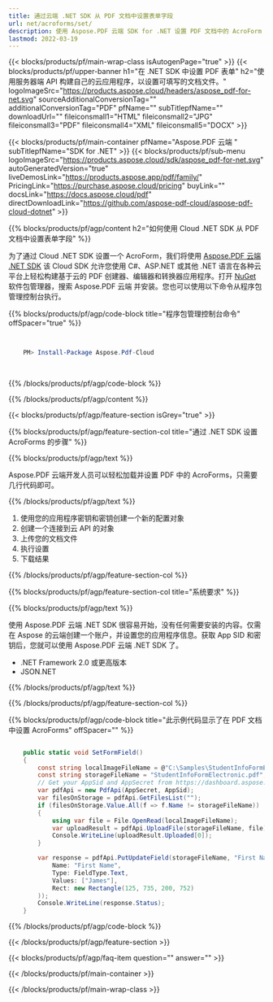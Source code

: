 ```yaml
---
title: 通过云端 .NET SDK 从 PDF 文档中设置表单字段
url: net/acroforms/set/
description: 使用 Aspose.PDF 云端 SDK for .NET 设置 PDF 文档中的 AcroForm 字段。轻松自动化交互表单创建。
lastmod: 2022-03-19
---
```


{{< blocks/products/pf/main-wrap-class isAutogenPage="true" >}}
{{< blocks/products/pf/upper-banner h1="在 .NET SDK 中设置 PDF 表单" h2="使用服务器端 API 构建自己的云应用程序，以设置可填写的文档文件。" logoImageSrc="https://products.aspose.cloud/headers/aspose_pdf-for-net.svg" sourceAdditionalConversionTag="" additionalConversionTag="PDF" pfName="" subTitlepfName="" downloadUrl="" fileiconsmall1="HTML" fileiconsmall2="JPG" fileiconsmall3="PDF" fileiconsmall4="XML" fileiconsmall5="DOCX" >}}

{{< blocks/products/pf/main-container pfName="Aspose.PDF 云端 " subTitlepfName="SDK for .NET" >}}
{{< blocks/products/pf/sub-menu logoImageSrc="https://products.aspose.cloud/sdk/aspose_pdf-for-net.svg"
autoGeneratedVersion="true"
liveDemosLink="https://products.aspose.app/pdf/family/" PricingLink="https://purchase.aspose.cloud/pricing" buyLink="" docsLink="https://docs.aspose.cloud/pdf" directDownloadLink="https://github.com/aspose-pdf-cloud/aspose-pdf-cloud-dotnet" >}}

{{% blocks/products/pf/agp/content h2="如何使用 Cloud .NET SDK 从 PDF 文档中设置表单字段" %}}

为了通过 Cloud .NET SDK 设置一个 AcroForm，我们将使用
[Aspose.PDF 云端 .NET SDK](https://products.aspose.cloud/pdf/net/)
该 Cloud SDK 允许您使用 C#、ASP.NET 或其他 .NET 语言在各种云平台上轻松构建基于云的 PDF 创建器、编辑器和转换器应用程序。打开
[NuGet](https://www.nuget.org/packages/Aspose.Pdf-Cloud)
软件包管理器，搜索
Aspose.PDF 云端
并安装。您也可以使用以下命令从程序包管理控制台执行。

{{% blocks/products/pf/agp/code-block title="程序包管理控制台命令" offSpacer="true" %}}

```powershell

     
    PM> Install-Package Aspose.Pdf-Cloud
     
     

```

{{% /blocks/products/pf/agp/code-block %}}

{{% /blocks/products/pf/agp/content %}}

{{< blocks/products/pf/agp/feature-section isGrey="true" >}}

{{% blocks/products/pf/agp/feature-section-col title="通过 .NET SDK 设置 AcroForms 的步骤" %}}

{{% blocks/products/pf/agp/text %}}

Aspose.PDF 云端开发人员可以轻松加载并设置 PDF 中的 AcroForms，只需要几行代码即可。

{{% /blocks/products/pf/agp/text %}}

1. 使用您的应用程序密钥和密钥创建一个新的配置对象
1. 创建一个连接到云 API 的对象
1. 上传您的文档文件
1. 执行设置
1. 下载结果

{{% /blocks/products/pf/agp/feature-section-col %}}

{{% blocks/products/pf/agp/feature-section-col title="系统要求" %}}

{{% blocks/products/pf/agp/text %}}

使用 Aspose.PDF 云端 .NET SDK 很容易开始，没有任何需要安装的内容。仅需在 Aspose 的云端创建一个账户，并设置您的应用程序信息。获取 App SID 和密钥后，您就可以使用 Aspose.PDF 云端 .NET SDK 了。

* .NET Framework 2.0 或更高版本
* JSON.NET

{{% /blocks/products/pf/agp/text %}}

{{% /blocks/products/pf/agp/feature-section-col %}}

{{% blocks/products/pf/agp/code-block title="此示例代码显示了在 PDF 文档中设置 AcroForms" offSpacer="" %}}

```cs

    public static void SetFormField()
    {
        const string localImageFileName = @"C:\Samples\StudentInfoFormElectronic.pdf";
        const string storageFileName = "StudentInfoFormElectronic.pdf";
        // Get your AppSid and AppSecret from https://dashboard.aspose.cloud (free registration required).            
        var pdfApi = new PdfApi(AppSecret, AppSid);
        var filesOnStorage = pdfApi.GetFilesList("");
        if (filesOnStorage.Value.All(f => f.Name != storageFileName))
        {
            using var file = File.OpenRead(localImageFileName);
            var uploadResult = pdfApi.UploadFile(storageFileName, file);
            Console.WriteLine(uploadResult.Uploaded[0]);
        }

        var response = pdfApi.PutUpdateField(storageFileName, "First Name", new Field(
            Name: "First Name",
            Type: FieldType.Text,
            Values: ["James"],
            Rect: new Rectangle(125, 735, 200, 752)
        ));
        Console.WriteLine(response.Status);
    }
```

{{% /blocks/products/pf/agp/code-block %}}

{{< /blocks/products/pf/agp/feature-section >}}

{{< blocks/products/pf/agp/faq-item question="" answer="" >}}

{{< /blocks/products/pf/main-container >}}

{{< /blocks/products/pf/main-wrap-class >}}

